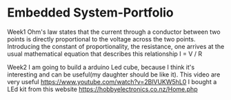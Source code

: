 # Embedded System-Portfolio
Week1
Ohm's law states that the current through a conductor between two points is directly proportional to the voltage across the two points. Introducing the constant of proportionality, the resistance, one arrives at the usual mathematical equation that describes this relationship
I = V / R

Week2
I am going to build a arduino Led cube, because I think it's interesting and can be useful(my daughter should be like it).
This video are very useful https://www.youtube.com/watch?v=2BlVUKW5hL0
I bought a LEd kit from this website https://hobbyelectronics.co.nz/Home.php
